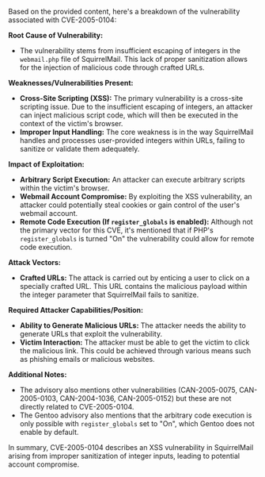 Based on the provided content, here's a breakdown of the vulnerability associated with CVE-2005-0104:

**Root Cause of Vulnerability:**

*   The vulnerability stems from insufficient escaping of integers in the `webmail.php` file of SquirrelMail. This lack of proper sanitization allows for the injection of malicious code through crafted URLs.

**Weaknesses/Vulnerabilities Present:**

*   **Cross-Site Scripting (XSS):** The primary vulnerability is a cross-site scripting issue. Due to the insufficient escaping of integers, an attacker can inject malicious script code, which will then be executed in the context of the victim's browser.
*   **Improper Input Handling:** The core weakness is in the way SquirrelMail handles and processes user-provided integers within URLs, failing to sanitize or validate them adequately.

**Impact of Exploitation:**

*   **Arbitrary Script Execution:** An attacker can execute arbitrary scripts within the victim's browser.
*   **Webmail Account Compromise:**  By exploiting the XSS vulnerability, an attacker could potentially steal cookies or gain control of the user's webmail account.
*  **Remote Code Execution (If `register_globals` is enabled):** Although not the primary vector for this CVE, it's mentioned that if PHP's `register_globals` is turned "On" the vulnerability could allow for remote code execution.

**Attack Vectors:**

*   **Crafted URLs:** The attack is carried out by enticing a user to click on a specially crafted URL. This URL contains the malicious payload within the integer parameter that SquirrelMail fails to sanitize.

**Required Attacker Capabilities/Position:**

*   **Ability to Generate Malicious URLs:** The attacker needs the ability to generate URLs that exploit the vulnerability.
*   **Victim Interaction:** The attacker must be able to get the victim to click the malicious link. This could be achieved through various means such as phishing emails or malicious websites.

**Additional Notes:**

*   The advisory also mentions other vulnerabilities (CAN-2005-0075, CAN-2005-0103, CAN-2004-1036, CAN-2005-0152) but these are not directly related to CVE-2005-0104.
*  The Gentoo advisory also mentions that the arbitrary code execution is only possible with `register_globals` set to "On", which Gentoo does not enable by default.

In summary, CVE-2005-0104 describes an XSS vulnerability in SquirrelMail arising from improper sanitization of integer inputs, leading to potential account compromise.